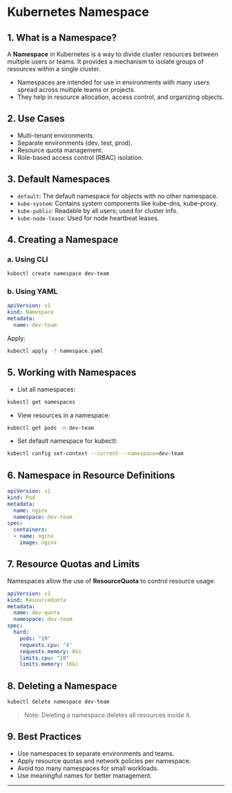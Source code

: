 # Kubernetes Namespace

## 1. What is a Namespace?

A **Namespace** in Kubernetes is a way to divide cluster resources between multiple users or teams. It provides a mechanism to isolate groups of resources within a single cluster.

* Namespaces are intended for use in environments with many users spread across multiple teams or projects.
* They help in resource allocation, access control, and organizing objects.

## 2. Use Cases

* Multi-tenant environments.
* Separate environments (dev, test, prod).
* Resource quota management.
* Role-based access control (RBAC) isolation.

## 3. Default Namespaces

* `default`: The default namespace for objects with no other namespace.
* `kube-system`: Contains system components like kube-dns, kube-proxy.
* `kube-public`: Readable by all users; used for cluster info.
* `kube-node-lease`: Used for node heartbeat leases.

## 4. Creating a Namespace

### a. Using CLI

```bash
kubectl create namespace dev-team
```

### b. Using YAML

```yaml
apiVersion: v1
kind: Namespace
metadata:
  name: dev-team
```

Apply:

```bash
kubectl apply -f namespace.yaml
```

## 5. Working with Namespaces

* List all namespaces:

```bash
kubectl get namespaces
```

* View resources in a namespace:

```bash
kubectl get pods -n dev-team
```

* Set default namespace for kubectl:

```bash
kubectl config set-context --current --namespace=dev-team
```

## 6. Namespace in Resource Definitions

```yaml
apiVersion: v1
kind: Pod
metadata:
  name: nginx
  namespace: dev-team
spec:
  containers:
  - name: nginx
    image: nginx
```

## 7. Resource Quotas and Limits

Namespaces allow the use of **ResourceQuota** to control resource usage:

```yaml
apiVersion: v1
kind: ResourceQuota
metadata:
  name: dev-quota
  namespace: dev-team
spec:
  hard:
    pods: "10"
    requests.cpu: "4"
    requests.memory: 8Gi
    limits.cpu: "10"
    limits.memory: 16Gi
```

## 8. Deleting a Namespace

```bash
kubectl delete namespace dev-team
```

> Note: Deleting a namespace deletes all resources inside it.

## 9. Best Practices

* Use namespaces to separate environments and teams.
* Apply resource quotas and network policies per namespace.
* Avoid too many namespaces for small workloads.
* Use meaningful names for better management.

---
